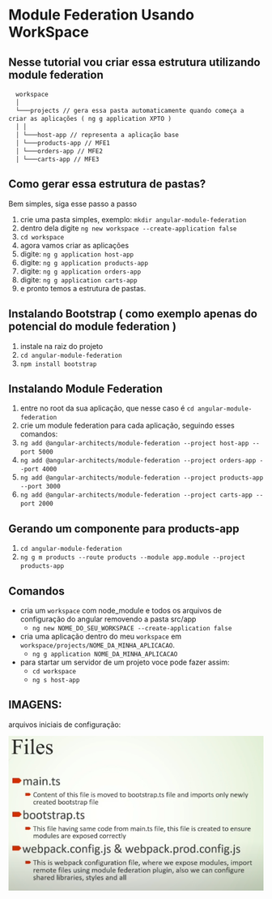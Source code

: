 # Module Federation Usando WorkSpace

## Nesse tutorial vou criar essa estrutura utilizando module federation

```
  workspace
  │
  └───projects // gera essa pasta automaticamente quando começa a criar as aplicações ( ng g application XPTO )
  │ │
  │ └───host-app // representa a aplicação base
  │ └───products-app // MFE1
  │ └───orders-app // MFE2
  │ └───carts-app // MFE3
```

## Como gerar essa estrutura de pastas?

Bem simples, siga esse passo a passo

1. crie uma pasta simples, exemplo: `mkdir angular-module-federation`
2. dentro dela digite `ng new workspace --create-application false`
3. `cd workspace`
4. agora vamos criar as aplicações
5. digite: `ng g application host-app`
6. digite: `ng g application products-app`
7. digite: `ng g application orders-app`
8. digite: `ng g application carts-app`
9. e pronto temos a estrutura de pastas.

## Instalando Bootstrap ( como exemplo apenas do potencial do module federation )

1. instale na raiz do projeto
2. `cd angular-module-federation`
3. `npm install bootstrap`

## Instalando Module Federation

1. entre no root da sua aplicação, que nesse caso é `cd angular-module-federation`
2. crie um module federation para cada aplicação, seguindo esses comandos:
3. `ng add @angular-architects/module-federation --project host-app --port 5000`
4. `ng add @angular-architects/module-federation --project orders-app --port 4000`
5. `ng add @angular-architects/module-federation --project products-app --port 3000`
6. `ng add @angular-architects/module-federation --project carts-app --port 2000`

## Gerando um componente para products-app

1. `cd angular-module-federation`
2. `ng g m products --route products --module app.module --project products-app`

## Comandos

- cria um `workspace` com node_module e todos os arquivos de configuração do angular removendo a pasta src/app
  - `ng new NOME_DO_SEU_WORKSPACE --create-application false`
- cria uma aplicação dentro do meu `workspace` em `workspace/projects/NOME_DA_MINHA_APLICACAO`.
  - `ng g application NOME_DA_MINHA_APLICACAO`
- para startar um servidor de um projeto voce pode fazer assim:
  - `cd workspace`
  - `ng s host-app`

## IMAGENS:

arquivos iniciais de configuração:

![alt](./imgs/significado-dos-arquivos-gerados.png)
